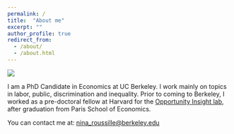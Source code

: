 ```yaml
---
permalink: /
title:  "About me"
excerpt: ""
author_profile: true
redirect_from: 
  - /about/
  - /about.html
---
```

![](https://github.com/ninaroussille/ninaroussille.github.io/tree/master/images/profile.png)

I am a PhD Candidate in Economics at UC Berkeley. I work mainly on topics in labor, public, discrimination and inequality.  Prior to coming to Berkeley, I worked as a pre-doctoral fellow at Harvard for the [Opportunity Insight lab](https://opportunityinsights.org/), after graduation from Paris School of Economics.

You can contact me at: nina_roussille@berkeley.edu
